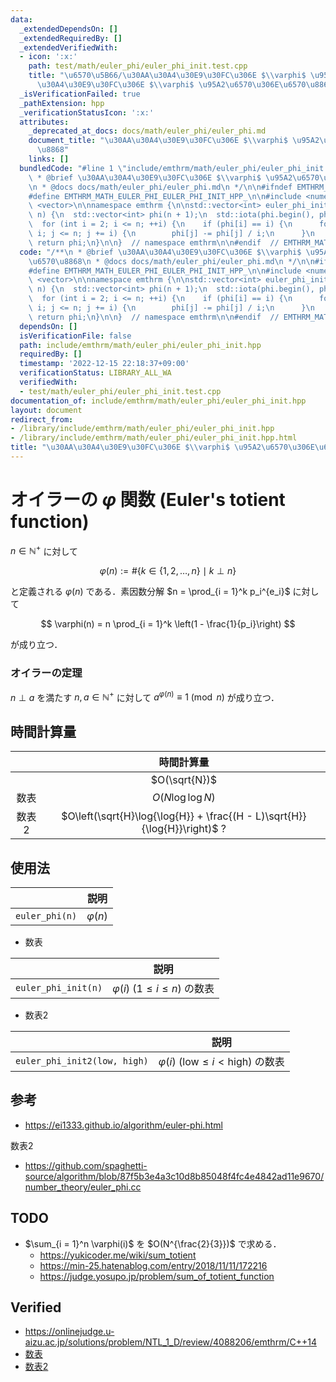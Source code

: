 ```yaml
---
data:
  _extendedDependsOn: []
  _extendedRequiredBy: []
  _extendedVerifiedWith:
  - icon: ':x:'
    path: test/math/euler_phi/euler_phi_init.test.cpp
    title: "\u6570\u5B66/\u30AA\u30A4\u30E9\u30FC\u306E $\\varphi$ \u95A2\u6570/\u30AA\
      \u30A4\u30E9\u30FC\u306E $\\varphi$ \u95A2\u6570\u306E\u6570\u8868"
  _isVerificationFailed: true
  _pathExtension: hpp
  _verificationStatusIcon: ':x:'
  attributes:
    _deprecated_at_docs: docs/math/euler_phi/euler_phi.md
    document_title: "\u30AA\u30A4\u30E9\u30FC\u306E $\\varphi$ \u95A2\u6570\u306E\u6570\
      \u8868"
    links: []
  bundledCode: "#line 1 \"include/emthrm/math/euler_phi/euler_phi_init.hpp\"\n/**\n\
    \ * @brief \u30AA\u30A4\u30E9\u30FC\u306E $\\varphi$ \u95A2\u6570\u306E\u6570\u8868\
    \n * @docs docs/math/euler_phi/euler_phi.md\n */\n\n#ifndef EMTHRM_MATH_EULER_PHI_EULER_PHI_INIT_HPP_\n\
    #define EMTHRM_MATH_EULER_PHI_EULER_PHI_INIT_HPP_\n\n#include <numeric>\n#include\
    \ <vector>\n\nnamespace emthrm {\n\nstd::vector<int> euler_phi_init(const int\
    \ n) {\n  std::vector<int> phi(n + 1);\n  std::iota(phi.begin(), phi.end(), 0);\n\
    \  for (int i = 2; i <= n; ++i) {\n    if (phi[i] == i) {\n      for (int j =\
    \ i; j <= n; j += i) {\n        phi[j] -= phi[j] / i;\n      }\n    }\n  }\n \
    \ return phi;\n}\n\n}  // namespace emthrm\n\n#endif  // EMTHRM_MATH_EULER_PHI_EULER_PHI_INIT_HPP_\n"
  code: "/**\n * @brief \u30AA\u30A4\u30E9\u30FC\u306E $\\varphi$ \u95A2\u6570\u306E\
    \u6570\u8868\n * @docs docs/math/euler_phi/euler_phi.md\n */\n\n#ifndef EMTHRM_MATH_EULER_PHI_EULER_PHI_INIT_HPP_\n\
    #define EMTHRM_MATH_EULER_PHI_EULER_PHI_INIT_HPP_\n\n#include <numeric>\n#include\
    \ <vector>\n\nnamespace emthrm {\n\nstd::vector<int> euler_phi_init(const int\
    \ n) {\n  std::vector<int> phi(n + 1);\n  std::iota(phi.begin(), phi.end(), 0);\n\
    \  for (int i = 2; i <= n; ++i) {\n    if (phi[i] == i) {\n      for (int j =\
    \ i; j <= n; j += i) {\n        phi[j] -= phi[j] / i;\n      }\n    }\n  }\n \
    \ return phi;\n}\n\n}  // namespace emthrm\n\n#endif  // EMTHRM_MATH_EULER_PHI_EULER_PHI_INIT_HPP_\n"
  dependsOn: []
  isVerificationFile: false
  path: include/emthrm/math/euler_phi/euler_phi_init.hpp
  requiredBy: []
  timestamp: '2022-12-15 22:18:37+09:00'
  verificationStatus: LIBRARY_ALL_WA
  verifiedWith:
  - test/math/euler_phi/euler_phi_init.test.cpp
documentation_of: include/emthrm/math/euler_phi/euler_phi_init.hpp
layout: document
redirect_from:
- /library/include/emthrm/math/euler_phi/euler_phi_init.hpp
- /library/include/emthrm/math/euler_phi/euler_phi_init.hpp.html
title: "\u30AA\u30A4\u30E9\u30FC\u306E $\\varphi$ \u95A2\u6570\u306E\u6570\u8868"
---
```

# オイラーの $\varphi$ 関数 (Euler's totient function)

$n \in \mathbb{N}^+$ に対して

$$
  \varphi(n) \mathrel{:=} \# \lbrace k \in \lbrace 1, 2, \ldots, n \rbrace \mid k \perp n \rbrace
$$

と定義される $\varphi(n)$ である．素因数分解 $n = \prod_{i = 1}^k p_i^{e_i}$ に対して

$$
  \varphi(n) = n \prod_{i = 1}^k \left(1 - \frac{1}{p_i}\right)
$$

が成り立つ．


### オイラーの定理

$n \perp a$ を満たす $n, a \in \mathbb{N}^+$ に対して $a^{\varphi(n)} \equiv 1 \pmod{n}$ が成り立つ．


## 時間計算量

||時間計算量|
|:--:|:--:|
||$O(\sqrt{N})$|
|数表|$O(N\log{\log{N}})$|
|数表2|$O\left(\sqrt{H}\log{\log{H}} + \frac{(H - L)\sqrt{H}}{\log{H}}\right)$ ?|


## 使用法

||説明|
|:--:|:--:|
|`euler_phi(n)`|$\varphi(n)$|

- 数表

||説明|
|:--:|:--:|
|`euler_phi_init(n)`|$\varphi(i)$ ($1 \leq i \leq n$) の数表|

- 数表2

||説明|
|:--:|:--:|
|`euler_phi_init2(low, high)`|$\varphi(i)$ ($\mathrm{low} \leq i < \mathrm{high}$) の数表|


## 参考

- https://ei1333.github.io/algorithm/euler-phi.html

数表2
- https://github.com/spaghetti-source/algorithm/blob/87f5b3e4a3c10d8b85048f4fc4e4842ad11e9670/number_theory/euler_phi.cc


## TODO

- $\sum_{i = 1}^n \varphi(i)$ を $O(N^{\frac{2}{3}})$ で求める．
  - https://yukicoder.me/wiki/sum_totient
  - https://min-25.hatenablog.com/entry/2018/11/11/172216
  - https://judge.yosupo.jp/problem/sum_of_totient_function


## Verified

- https://onlinejudge.u-aizu.ac.jp/solutions/problem/NTL_1_D/review/4088206/emthrm/C++14
- [数表](https://onlinejudge.u-aizu.ac.jp/solutions/problem/NTL_1_D/review/4088232/emthrm/C++14)
- [数表2](https://onlinejudge.u-aizu.ac.jp/solutions/problem/NTL_1_D/review/4088268/emthrm/C++14)
